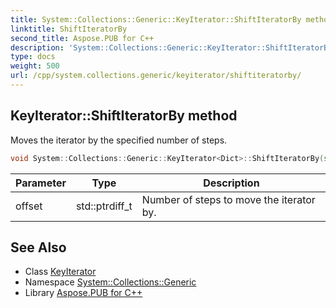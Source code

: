 ```yaml
---
title: System::Collections::Generic::KeyIterator::ShiftIteratorBy method
linktitle: ShiftIteratorBy
second_title: Aspose.PUB for C++
description: 'System::Collections::Generic::KeyIterator::ShiftIteratorBy method. Moves the iterator by the specified number of steps in C++.'
type: docs
weight: 500
url: /cpp/system.collections.generic/keyiterator/shiftiteratorby/
---
```

## KeyIterator::ShiftIteratorBy method


Moves the iterator by the specified number of steps.

```cpp
void System::Collections::Generic::KeyIterator<Dict>::ShiftIteratorBy(std::ptrdiff_t offset) override
```


| Parameter | Type | Description |
| --- | --- | --- |
| offset | std::ptrdiff_t | Number of steps to move the iterator by. |

## See Also

* Class [KeyIterator](../)
* Namespace [System::Collections::Generic](../../)
* Library [Aspose.PUB for C++](../../../)
